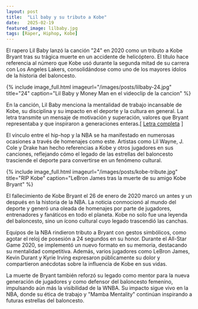```yaml
---
layout: post
title:  "Lil baby y su tributo a Kobe"
date:   2025-02-19
featured_image: lilbaby.jpg
tags: [Raper, Hiphop, Kobe]
---
```


El rapero Lil Baby lanzó la canción "24" en 2020 como un tributo a Kobe Bryant tras su trágica muerte en un accidente de helicóptero. El título hace referencia al número que Kobe usó durante la segunda mitad de su carrera con Los Angeles Lakers, consolidándose como uno de los mayores ídolos de la historia del baloncesto.

<!--more-->

{% include image_full.html imageurl="/images/posts/lilbaby-24.jpg" title="24" caption="Lil Baby y Money Man en el videoclip de la cancion" %}

En la canción, Lil Baby menciona la mentalidad de trabajo incansable de Kobe, su disciplina y su impacto en el deporte y la cultura en general. La letra transmite un mensaje de motivación y superación, valores que Bryant representaba y que inspiraron a generaciones enteras.[ [Letra completa](https://genius.com/Money-man-24-remix-lyrics) ]

El vínculo entre el hip-hop y la NBA se ha manifestado en numerosas ocasiones a través de homenajes como este. Artistas como Lil Wayne, J. Cole y Drake han hecho referencias a Kobe y otros jugadores en sus canciones, reflejando cómo el legado de las estrellas del baloncesto trasciende el deporte para convertirse en un fenómeno cultural. 

{% include image_full.html imageurl="/images/posts/kobe-tribute.jpg" title="RIP Kobe" caption="LeBron James tras la muerte de su amigo Kobe Bryant" %}

El fallecimiento de Kobe Bryant el 26 de enero de 2020 marcó un antes y un después en la historia de la NBA. La noticia conmocionó al mundo del deporte y generó una oleada de homenajes por parte de jugadores, entrenadores y fanáticos en todo el planeta. Kobe no solo fue una leyenda del baloncesto, sino un ícono cultural cuyo legado trascendió las canchas.

Equipos de la NBA rindieron tributo a Bryant con gestos simbólicos, como agotar el reloj de posesión a 24 segundos en su honor. Durante el All-Star Game 2020, se implementó un nuevo formato en su memoria, destacando su mentalidad competitiva. Además, varios jugadores como LeBron James, Kevin Durant y Kyrie Irving expresaron públicamente su dolor y compartieron anécdotas sobre la influencia de Kobe en sus vidas.

La muerte de Bryant también reforzó su legado como mentor para la nueva generación de jugadores y como defensor del baloncesto femenino, impulsando aún más la visibilidad de la WNBA. Su impacto sigue vivo en la NBA, donde su ética de trabajo y "Mamba Mentality" continúan inspirando a futuras estrellas del baloncesto.
